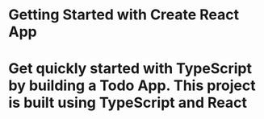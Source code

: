# Getting Started with Create React App


# Get quickly started with TypeScript by building a Todo App. This project is built using TypeScript and React
